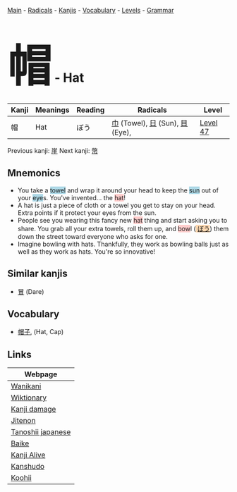 <style> bigfont {font-size: 100px}</style>
[Main](../README.md) -
[Radicals](../radicals.md) -
[Kanjis](../kanjis.md) -
[Vocabulary](../vocabulary.md) -
[Levels](../levels.md) -
[Grammar](../grammar.md)
# <bigfont> 帽</bigfont> - Hat 

| Kanji | Meanings | Reading | Radicals | Level |
| --- | --- | --- | --- | --- |
| 帽 | Hat | ぼう | [巾](../radicals/巾.md) (Towel), [日](../radicals/日.md) (Sun), [目](../radicals/目.md) (Eye),  | [Level 47](../levels/wk_level47.md) |

Previous kanji: [崖](崖.md) Next kanji: [幣](幣.md) 

## Mnemonics
 * You take a <span style="background-color:#ADD8E6"> towel</span> and wrap it around your head to keep the <span style="background-color:#ADD8E6"> sun</span> out of your <span style="background-color:#ADD8E6"> eye</span>s. You've invented... the <span style="background-color:#ffcccb"> hat</span>!
* A hat is just a piece of cloth or a towel you get to stay on your head. Extra points if it protect your eyes from the sun.
* People see you wearing this fancy new <span style="background-color:#ffcccb"> hat</span> thing and start asking you to share. You grab all your extra towels, roll them up, and <span style="background-color:#ffcccb"> bow</span>l (<span style="background-color:#fed8b1"> [ぼう](https://jisho.org/search/ぼう)</span>) them down the street toward everyone who asks for one.
* Imagine bowling with hats. Thankfully, they work as bowling balls just as well as they work as hats. You're so innovative!


## Similar kanjis
 * [冒](冒.md) (Dare)


## Vocabulary
 * [帽子](../vocabulary/帽.md), (Hat, Cap)



## Links 

| Webpage |
| --- |
| [Wanikani          ](https://www.wanikani.com/kanji/帽) |
| [Wiktionary        ](https://en.wiktionary.org/wiki/帽) |
| [Kanji damage      ](http://www.kanjidamage.com/kanji/search?utf8=✓&q=帽) |
| [Jitenon           ](https://jitenon.com/kanji/帽) |
| [Tanoshii japanese ](https://www.tanoshiijapanese.com/dictionary/kanji.cfm?k=帽) |
| [Baike             ](https://baike.baidu.com/item/帽) |
| [Kanji Alive       ](https://app.kanjialive.com/帽) |
| [Kanshudo          ](https://www.kanshudo.com/searchmn?q=帽) |
| [Koohii            ](https://kanji.koohii.com/study/kanji/帽) |
